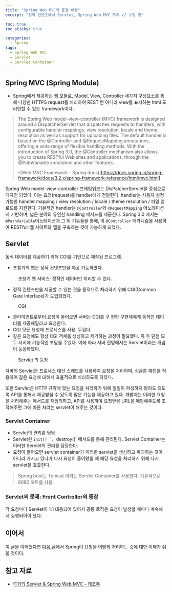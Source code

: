 ```yaml
---
title: "Spring Web MVC의 등장 배경"
excerpt: "정적 컨텐츠에서 Servlet, Spring Web MVC 까지 // 수정 중"

toc: true
toc_sticky: true

categories:
  - Spring
tags:
  - Spring Web MVC
  - Servlet
  - Servlet Container
---
```

## Spring MVC (Spring Module)

- Spring에서 제공하는 웹 모듈로, Model, View, Controller 세가지 구성요소를 통해 다양한 HTTPS request를 처리하여 REST 뿐 아니라 view를 표시하는 html 도 리턴할 수 있는 framework이다.

> The Spring Web model-view-controller (MVC) framework is designed around a DispatcherServlet that dispatches requests to handlers, with configurable handler mappings, view resolution, locale and theme resolution as well as support for uploading files. The default handler is based on the @Controller and @RequestMapping annotations, offering a wide range of flexible handling methods. With the introduction of Spring 3.0, the @Controller mechanism also allows you to create RESTful Web sites and applications, through the @PathVariable annotation and other features.
>
> -(Web MVC Framework - Spring docs)[https://docs.spring.io/spring-framework/docs/3.2.x/spring-framework-reference/html/mvc.html]

Spring Web model-view-controller 프레임워크는 DisPatcherServlet을 중심으로 디자인 되었다. 이는 요청(request)를 handler에게 전달한다. handler는 사용자 설정 가능한 handler mapping / view resolution / locale /  theme resolution / 파일 업로드를 지원한다. 기본적인 handler는 `@Controller`와 `@RequestMapping` 어노테이션에 기반하며, 넓은 분야의 유연한 handling 메서드를 제공한다. Spring 3.0 에서는 `@PathVariable`어노테이션과 그 외 기능들을 통해, 이 `@Controller` 메카니즘을 사용하여 RESTfull 웹 사이트와 앱을 구축하는 것이 가능하게 되었다.

## Servlet

동적 데이터를 제공하기 위해 CGI를 기반으로 제작된 프로그램. 

- 초창기의 웹은 정적 컨텐츠만을 제공 가능하였다.

<figure style="width: 85%" class="align-center">
  <img src="https://onedrive.live.com/embed?resid=C4F97B3B64AE3E7A%216861&authkey=%21AB2PPLezu_x07k0&width=684&height=347" alt="">
  <figcaption>초창기 웹 서비스: 정적인 데이터만 처리할 수 있다.</figcaption>
</figure>

- 정적 컨텐츠만을 제공할 수 있는 것을 동적으로 처리하기 위해 CGI(Common Gate Interface)가 도입되었다.

<figure style="width: 85%" class="align-center">
  <img src="https://onedrive.live.com/embed?resid=C4F97B3B64AE3E7A%216860&authkey=%21AIaD-4v-XqzCqZw&width=820&height=255" alt="">
  <figcaption>CGI</figcaption>
</figure>

- 클라이언트로부터 요청이 들어오면 서버는 CGI를 구 현한 구현체에게 동적인 데이터를 제공해달라고 요청한다.
- CGI 모든 요청에 프로세스를 사용: 무겁다.
- 같은 요청에도 항상 CGI 객체를 생성하고 제거하는 과정이 필요했다.
즉 두 단점 모두 서버에 기능적인 부담을 주었다. 이에 따라 자바 진영에서는 Servlet이라는 개념이 등장하였다.

<figure style="width: 85%" class="align-center">
  <img src="https://onedrive.live.com/embed?resid=C4F97B3B64AE3E7A%216862&authkey=%21AKaqdS49OtiqFho&width=1828&height=694" alt="">
  <figcaption>Servlet 의 등장</figcaption>
</figure>

자바의 Servlet은 프로세스 대신 스레드를 사용하여 요청을 처리하며, 싱글톤 패턴을 적용하여 같은 요청에 대해서 효율적으로 처리하도록 하였다.

또한 Servlet은 HTTP 규약에 맞는 요청을 처리하기 위해 일일이 파싱하지 않아도 되도록 API를 통해서 제공받을 수 있도록 많은 기능을 제공하고 있다. 개발자는 이러한 요청을 처리해주는 메서드를 재정의하고, API를 사용하여 요청받을 URL을 매핑해주도록 조작해주면 그에 따른 처리는 servlet이 해주는 것이다.

### Servlet Container

- Servlet의 관리를 담당
- Servlet읜 `init()``, `destroy()` 메서드를 통해 관리된다. Servlet Container는 이러한 Servlet의 관리를 담당한다.
- 요청이 들어오면 servlet container가 이러한 servlet을 생성하고 파괴하는 것이 아니라 가지고 있다가 다시 요청이 들어왔을 때 해당 요청을 처리하기 위해 다시 servlet을 호출한다.

> Spring boot는 Tomcat 이라는 Servlet Container를 사용한다: 기본적으로 8080 포트를 사용.

### Servlet의 문제: Front Controller의 등장

각 요청마다 Servlet이 1:1 대응되어 있어서 공통 로직은 요청이 발생할 때마다 계속해서 실행되어야 했다.

## 이어서

이 글을 이해했다면 [다음 글]({})에서 Spring이 요청을 어떻게 처리하는 것에 대한 이해가 쉬울 것이다.

## 참고 자료

- [루키의 Servlet & Spring Web MVC - 테코톡](https://www.youtube.com/watch?v=h0rX720VWCg)


